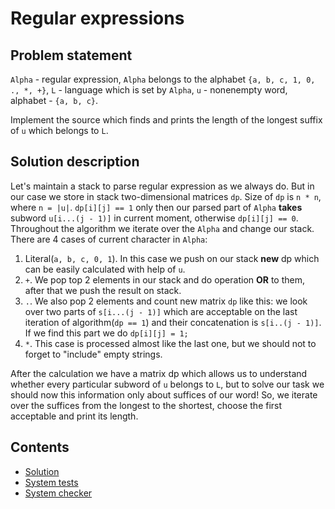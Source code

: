 # Regular expressions

## Problem statement
`Alpha` - regular expression, `Alpha` belongs to the alphabet `{a, b, c, 1, 0, ., *, +}`,
`L` - language which is set by `Alpha`,
`u` - nonenempty word, alphabet - `{a, b, c}`.

Implement the source which finds and prints the length of the longest suffix of `u` which belongs to `L`.

## Solution description
Let's maintain a stack to parse regular expression as we always do.
But in our case we store in stack two-dimensional matrices `dp`.
Size of `dp` is `n * n`, where `n = |u|`.
`dp[i][j] == 1` only then our parsed part of `Alpha` **takes** subword `u[i...(j - 1)]` in current moment, otherwise `dp[i][j] == 0`.
Throughout the algorithm we iterate over the `Alpha` and change our stack. 
There are 4 cases of current character in `Alpha`:
1. Literal(`a, b, c, 0, 1`). In this case we push on our stack **new** dp which can be easily calculated with help of `u`.
2. `+`. We pop top 2 elements in our stack and do operation **OR** to them, after that we push the result on stack.
3. `.`. We also pop 2 elements and count new matrix `dp` like this: 
we look over two parts of `s[i...(j - 1)]` which are acceptable on the last iteration of algorithm(`dp == 1`) and their concatenation is `s[i..(j - 1)]`. 
If we find this part we do `dp[i][j] = 1;`
4. `*`. This case is processed almost like the last one, but we should not to forget to "include" empty strings.  

After the calculation we have a matrix dp which allows us to understand whether every particular subword of `u` belongs to `L`, but
to solve our task we should now this information only about suffices of our word!
So, we iterate over the suffices from the longest to the shortest, choose the first acceptable and print its length.

## Contents
 * [Solution](https://github.com/rvg77/Practicum_FLT/blob/master/solution.py)
 * [System tests](https://github.com/rvg77/Practicum_FLT/tree/master/system_tests)
 * [System checker](https://github.com/rvg77/Practicum_FLT/blob/master/system_test.py)